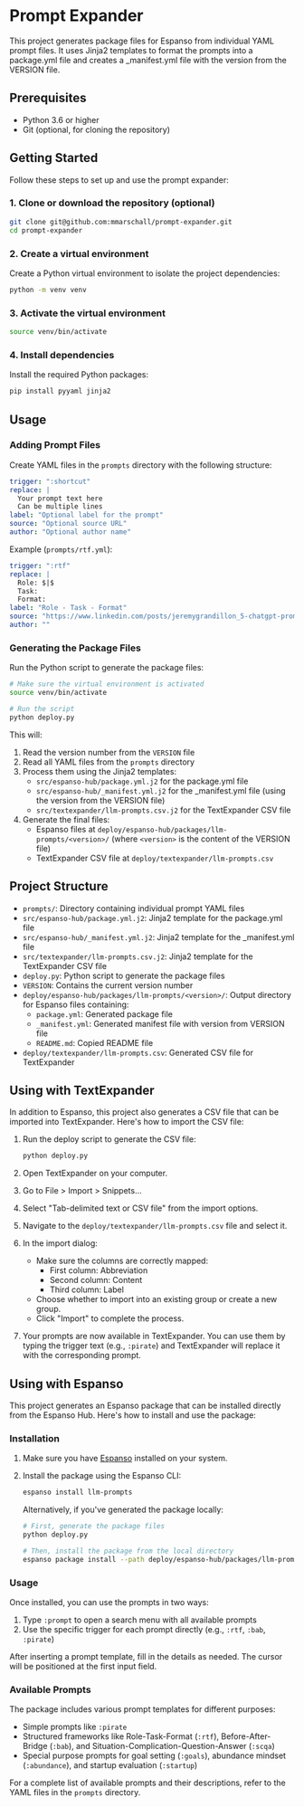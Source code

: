 # Prompt Expander

This project generates package files for Espanso from individual YAML prompt files. It uses Jinja2 templates to format the prompts into a package.yml file and creates a _manifest.yml file with the version from the VERSION file.

## Prerequisites

- Python 3.6 or higher
- Git (optional, for cloning the repository)

## Getting Started

Follow these steps to set up and use the prompt expander:

### 1. Clone or download the repository (optional)

```bash
git clone git@github.com:mmarschall/prompt-expander.git
cd prompt-expander
```

### 2. Create a virtual environment

Create a Python virtual environment to isolate the project dependencies:

```bash
python -m venv venv
```

### 3. Activate the virtual environment

```bash
source venv/bin/activate
```

### 4. Install dependencies

Install the required Python packages:

```bash
pip install pyyaml jinja2
```

## Usage

### Adding Prompt Files

Create YAML files in the `prompts` directory with the following structure:

```yaml
trigger: ":shortcut"
replace: |
  Your prompt text here
  Can be multiple lines
label: "Optional label for the prompt"
source: "Optional source URL"
author: "Optional author name"
```

Example (`prompts/rtf.yml`):
```yaml
trigger: ":rtf"
replace: |
  Role: $|$
  Task: 
  Format:
label: "Role - Task - Format"
source: "https://www.linkedin.com/posts/jeremygrandillon_5-chatgpt-prompt-frameworks-that-make-your-activity-7301956962898837504-NR_i"
author: ""
```

### Generating the Package Files

Run the Python script to generate the package files:

```bash
# Make sure the virtual environment is activated
source venv/bin/activate

# Run the script
python deploy.py
```

This will:
1. Read the version number from the `VERSION` file
2. Read all YAML files from the `prompts` directory
3. Process them using the Jinja2 templates:
   - `src/espanso-hub/package.yml.j2` for the package.yml file
   - `src/espanso-hub/_manifest.yml.j2` for the _manifest.yml file (using the version from the VERSION file)
   - `src/textexpander/llm-prompts.csv.j2` for the TextExpander CSV file
4. Generate the final files:
   - Espanso files at `deploy/espanso-hub/packages/llm-prompts/<version>/` (where `<version>` is the content of the VERSION file)
   - TextExpander CSV file at `deploy/textexpander/llm-prompts.csv`

## Project Structure

- `prompts/`: Directory containing individual prompt YAML files
- `src/espanso-hub/package.yml.j2`: Jinja2 template for the package.yml file
- `src/espanso-hub/_manifest.yml.j2`: Jinja2 template for the _manifest.yml file
- `src/textexpander/llm-prompts.csv.j2`: Jinja2 template for the TextExpander CSV file
- `deploy.py`: Python script to generate the package files
- `VERSION`: Contains the current version number
- `deploy/espanso-hub/packages/llm-prompts/<version>/`: Output directory for Espanso files containing:
  - `package.yml`: Generated package file
  - `_manifest.yml`: Generated manifest file with version from VERSION file
  - `README.md`: Copied README file
- `deploy/textexpander/llm-prompts.csv`: Generated CSV file for TextExpander

## Using with TextExpander

In addition to Espanso, this project also generates a CSV file that can be imported into TextExpander. Here's how to import the CSV file:

1. Run the deploy script to generate the CSV file:
   ```bash
   python deploy.py
   ```

2. Open TextExpander on your computer.

3. Go to File > Import > Snippets...

4. Select "Tab-delimited text or CSV file" from the import options.

5. Navigate to the `deploy/textexpander/llm-prompts.csv` file and select it.

6. In the import dialog:
   - Make sure the columns are correctly mapped:
     - First column: Abbreviation
     - Second column: Content
     - Third column: Label
   - Choose whether to import into an existing group or create a new group.
   - Click "Import" to complete the process.

7. Your prompts are now available in TextExpander. You can use them by typing the trigger text (e.g., `:pirate`) and TextExpander will replace it with the corresponding prompt.

## Using with Espanso

This project generates an Espanso package that can be installed directly from the Espanso Hub. Here's how to install and use the package:

### Installation

1. Make sure you have [Espanso](https://espanso.org/) installed on your system.

2. Install the package using the Espanso CLI:
   ```bash
   espanso install llm-prompts
   ```

   Alternatively, if you've generated the package locally:
   ```bash
   # First, generate the package files
   python deploy.py
   
   # Then, install the package from the local directory
   espanso package install --path deploy/espanso-hub/packages/llm-prompts/0.1.0/
   ```

### Usage

Once installed, you can use the prompts in two ways:

1. Type `:prompt` to open a search menu with all available prompts
2. Use the specific trigger for each prompt directly (e.g., `:rtf`, `:bab`, `:pirate`)

After inserting a prompt template, fill in the details as needed. The cursor will be positioned at the first input field.

### Available Prompts

The package includes various prompt templates for different purposes:

- Simple prompts like `:pirate`
- Structured frameworks like Role-Task-Format (`:rtf`), Before-After-Bridge (`:bab`), and Situation-Complication-Question-Answer (`:scqa`)
- Special purpose prompts for goal setting (`:goals`), abundance mindset (`:abundance`), and startup evaluation (`:startup`)

For a complete list of available prompts and their descriptions, refer to the YAML files in the `prompts` directory.
